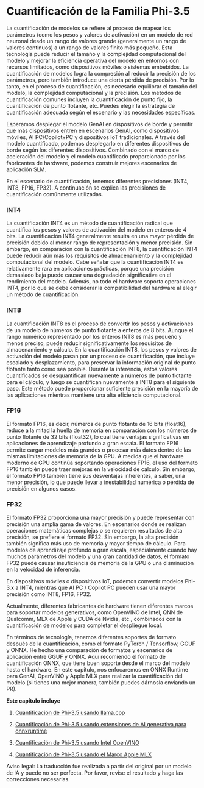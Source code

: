 # **Cuantificación de la Familia Phi-3.5**

La cuantificación de modelos se refiere al proceso de mapear los parámetros (como los pesos y valores de activación) en un modelo de red neuronal desde un rango de valores grande (generalmente un rango de valores continuos) a un rango de valores finito más pequeño. Esta tecnología puede reducir el tamaño y la complejidad computacional del modelo y mejorar la eficiencia operativa del modelo en entornos con recursos limitados, como dispositivos móviles o sistemas embebidos. La cuantificación de modelos logra la compresión al reducir la precisión de los parámetros, pero también introduce una cierta pérdida de precisión. Por lo tanto, en el proceso de cuantificación, es necesario equilibrar el tamaño del modelo, la complejidad computacional y la precisión. Los métodos de cuantificación comunes incluyen la cuantificación de punto fijo, la cuantificación de punto flotante, etc. Puedes elegir la estrategia de cuantificación adecuada según el escenario y las necesidades específicas.

Esperamos desplegar el modelo GenAI en dispositivos de borde y permitir que más dispositivos entren en escenarios GenAI, como dispositivos móviles, AI PC/Copilot+PC y dispositivos IoT tradicionales. A través del modelo cuantificado, podemos desplegarlo en diferentes dispositivos de borde según los diferentes dispositivos. Combinado con el marco de aceleración del modelo y el modelo cuantificado proporcionado por los fabricantes de hardware, podemos construir mejores escenarios de aplicación SLM.

En el escenario de cuantificación, tenemos diferentes precisiones (INT4, INT8, FP16, FP32). A continuación se explica las precisiones de cuantificación comúnmente utilizadas.

### **INT4**

La cuantificación INT4 es un método de cuantificación radical que cuantifica los pesos y valores de activación del modelo en enteros de 4 bits. La cuantificación INT4 generalmente resulta en una mayor pérdida de precisión debido al menor rango de representación y menor precisión. Sin embargo, en comparación con la cuantificación INT8, la cuantificación INT4 puede reducir aún más los requisitos de almacenamiento y la complejidad computacional del modelo. Cabe señalar que la cuantificación INT4 es relativamente rara en aplicaciones prácticas, porque una precisión demasiado baja puede causar una degradación significativa en el rendimiento del modelo. Además, no todo el hardware soporta operaciones INT4, por lo que se debe considerar la compatibilidad del hardware al elegir un método de cuantificación.

### **INT8**

La cuantificación INT8 es el proceso de convertir los pesos y activaciones de un modelo de números de punto flotante a enteros de 8 bits. Aunque el rango numérico representado por los enteros INT8 es más pequeño y menos preciso, puede reducir significativamente los requisitos de almacenamiento y cálculo. En la cuantificación INT8, los pesos y valores de activación del modelo pasan por un proceso de cuantificación, que incluye escalado y desplazamiento, para preservar la información original de punto flotante tanto como sea posible. Durante la inferencia, estos valores cuantificados se desquantifican nuevamente a números de punto flotante para el cálculo, y luego se cuantifican nuevamente a INT8 para el siguiente paso. Este método puede proporcionar suficiente precisión en la mayoría de las aplicaciones mientras mantiene una alta eficiencia computacional.

### **FP16**

El formato FP16, es decir, números de punto flotante de 16 bits (float16), reduce a la mitad la huella de memoria en comparación con los números de punto flotante de 32 bits (float32), lo cual tiene ventajas significativas en aplicaciones de aprendizaje profundo a gran escala. El formato FP16 permite cargar modelos más grandes o procesar más datos dentro de las mismas limitaciones de memoria de la GPU. A medida que el hardware moderno de GPU continúa soportando operaciones FP16, el uso del formato FP16 también puede traer mejoras en la velocidad de cálculo. Sin embargo, el formato FP16 también tiene sus desventajas inherentes, a saber, una menor precisión, lo que puede llevar a inestabilidad numérica o pérdida de precisión en algunos casos.

### **FP32**

El formato FP32 proporciona una mayor precisión y puede representar con precisión una amplia gama de valores. En escenarios donde se realizan operaciones matemáticas complejas o se requieren resultados de alta precisión, se prefiere el formato FP32. Sin embargo, la alta precisión también significa más uso de memoria y mayor tiempo de cálculo. Para modelos de aprendizaje profundo a gran escala, especialmente cuando hay muchos parámetros del modelo y una gran cantidad de datos, el formato FP32 puede causar insuficiencia de memoria de la GPU o una disminución en la velocidad de inferencia.

En dispositivos móviles o dispositivos IoT, podemos convertir modelos Phi-3.x a INT4, mientras que AI PC / Copilot PC pueden usar una mayor precisión como INT8, FP16, FP32.

Actualmente, diferentes fabricantes de hardware tienen diferentes marcos para soportar modelos generativos, como OpenVINO de Intel, QNN de Qualcomm, MLX de Apple y CUDA de Nvidia, etc., combinados con la cuantificación de modelos para completar el despliegue local.

En términos de tecnología, tenemos diferentes soportes de formato después de la cuantificación, como el formato PyTorch / Tensorflow, GGUF y ONNX. He hecho una comparación de formatos y escenarios de aplicación entre GGUF y ONNX. Aquí recomiendo el formato de cuantificación ONNX, que tiene buen soporte desde el marco del modelo hasta el hardware. En este capítulo, nos enfocaremos en ONNX Runtime para GenAI, OpenVINO y Apple MLX para realizar la cuantificación del modelo (si tienes una mejor manera, también puedes dárnosla enviando un PR).

**Este capítulo incluye**

1. [Cuantificación de Phi-3.5 usando llama.cpp](./021.UsingLlamacppQuantifyingPhi35.md)

2. [Cuantificación de Phi-3.5 usando extensiones de AI generativa para onnxruntime](./022.UsingORTGenAIQuantifyingPhi35.md)

3. [Cuantificación de Phi-3.5 usando Intel OpenVINO](./023.UsingIntelOpenVINOQuantifyingPhi35.md)

4. [Cuantificación de Phi-3.5 usando el Marco Apple MLX](./024.UsingAppleMLXQuantifyingPhi35.md)

Aviso legal: La traducción fue realizada a partir del original por un modelo de IA y puede no ser perfecta. 
Por favor, revise el resultado y haga las correcciones necesarias.